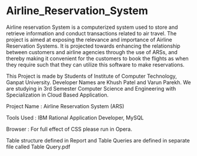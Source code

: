 # Airline_Reservation_System
Airline reservation System is a computerized system used to store and retrieve information and conduct transactions related to air travel. The project is aimed at exposing the relevance and importance of Airline Reservation Systems. It is projected towards enhancing the relationship between customers and airline agencies through the use of ARSs, and thereby making it convenient for the customers to book the flights as when they require such that they can utilize this software to make reservations.

This Project is made by Students of Institute of Computer Technology, Ganpat University. Developer Names are Khush Patel and Varun Parekh. We are studying in 3rd Semester Computer Science and Engineering with Specialization in Cloud Based Application. 

Project Name : Airline Reservation System (ARS)

Tools Used : IBM Rational Application Developer, MySQL

Browser : For full effect of CSS please run in Opera. 

Table structure defined in Report and Table Queries are defined in separate file called Table Query.pdf

